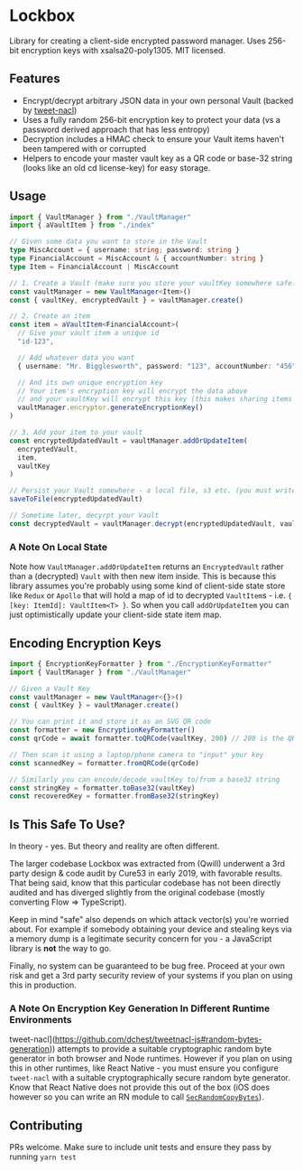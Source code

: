 # Lockbox

Library for creating a client-side encrypted password manager. Uses 256-bit encryption keys with xsalsa20-poly1305. MIT licensed.

## Features

- Encrypt/decrypt arbitrary JSON data in your own personal Vault (backed by [tweet-nacl](https://github.com/dchest/tweetnacl-js))
- Uses a fully random 256-bit encryption key to protect your data (vs a password derived approach that has less entropy)
- Decryption includes a HMAC check to ensure your Vault items haven't been tampered with or corrupted
- Helpers to encode your master vault key as a QR code or base-32 string (looks like an old cd license-key) for easy storage.

## Usage

```typescript
import { VaultManager } from "./VaultManager"
import { aVaultItem } from "./index"

// Given some data you want to store in the Vault
type MiscAccount = { username: string; password: string }
type FinancialAccount = MiscAccount & { accountNumber: string }
type Item = FinancialAccount | MiscAccount

// 1. Create a Vault (make sure you store your vaultKey somewhere safe!)
const vaultManager = new VaultManager<Item>()
const { vaultKey, encryptedVault } = vaultManager.create()

// 2. Create an item
const item = aVaultItem<FinancialAccount>(
  // Give your vault item a unique id
  "id-123",

  // Add whatever data you want
  { username: "Mr. Bigglesworth", password: "123", accountNumber: "456" },

  // And its own unique encryption key
  // Your item's encryption key will encrypt the data above
  // and your vaultKey will encrypt this key (this makes sharing items with other people possible)
  vaultManager.encryptor.generateEncryptionKey()
)

// 3. Add your item to your vault
const encryptedUpdatedVault = vaultManager.addOrUpdateItem(
  encryptedVault,
  item,
  vaultKey
)

// Persist your Vault somewhere - a local file, s3 etc. (you must write this function yourself)
saveToFile(encryptedUpdatedVault)

// Sometime later, decyrpt your Vault
const decryptedVault = vaultManager.decrypt(encryptedUpdatedVault, vaultKey)
```

### A Note On Local State

Note how `VaultManager.addOrUpdateItem` returns an `EncryptedVault` rather than a (decrypted) `Vault` with then new item inside. This is because this library
assumes you're probably using some kind of client-side state store like `Redux` or `Apollo` that will hold a map of id to decrypted `VaultItem`s - i.e. `{ [key: ItemId]: VaultItem<T> }`. So when you call `addOrUpdateItem` you can just optimistically update your client-side state item map.

## Encoding Encryption Keys

```typescript
import { EncryptionKeyFormatter } from "./EncryptionKeyFormatter"
import { VaultManager } from "./VaultManager"

// Given a Vault Key
const vaultManager = new VaultManager<{}>()
const { vaultKey } = vaultManager.create()

// You can print it and store it as an SVG QR code
const formatter = new EncryptionKeyFormatter()
const qrCode = await formatter.toQRCode(vaultKey, 200) // 200 is the QR code's size as an SVG

// Then scan it using a laptop/phone camera to "input" your key
const scannedKey = formatter.fromQRCode(qrCode)

// Similarly you can encode/decode vaultKey to/from a base32 string
const stringKey = formatter.toBase32(vaultKey)
const recoveredKey = formatter.fromBase32(stringKey)
```

## Is This Safe To Use?

In theory - yes. But theory and reality are often different.

The larger codebase Lockbox was extracted from (Qwill) underwent a 3rd party design & code audit by Cure53 in early 2019, with favorable results. That being said, know that this particular codebase has not been directly audited and has diverged slightly from the original codebase (mostly converting Flow => TypeScript).

Keep in mind "safe" also depends on which attack vector(s) you're worried about. For example if somebody obtaining your device and stealing keys via a memory dump is a legitimate security concern for you - a JavaScript library is **not** the way to go.

Finally, no system can be guaranteed to be bug free. Proceed at your own risk and get a 3rd party security review of your systems if you plan on using this in production.

### A Note On Encryption Key Generation In Different Runtime Environments

tweet-nacl](https://github.com/dchest/tweetnacl-js#random-bytes-generation)) attempts to provide a suitable cryptographic random byte generator in both browser and Node runtimes. However if you plan on using this in other runtimes, like React Native - you must ensure you configure `tweet-nacl` with a suitable cryptographically secure random byte generator. Know that React Native does not provide this out of the box (iOS does however so you can write an RN module to call [`SecRandomCopyBytes`](https://developer.apple.com/documentation/security/1399291-secrandomcopybytes)).

## Contributing

PRs welcome. Make sure to include unit tests and ensure they pass by running `yarn test`
